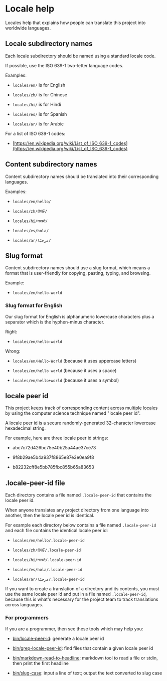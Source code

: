 # Locale help

Locales help that explains how people can translate this project into worldwide languages.


## Locale subdirectory names

Each locale subdirectory should be named using a standard locale code.

If possible, use the ISO 639-1 two-letter language codes.

Examples:

* `locales/en/` is for English

* `locales/zh/` is for Chinese

* `locales/hi/` is for Hindi

* `locales/es/` is for Spanish

* `locales/ar/` is for Arabic

For a list of ISO 639-1 codes:

* [https://en.wikipedia.org/wiki/List_of_ISO_639-1_codes](https://en.wikipedia.org/wiki/List_of_ISO_639-1_codes)


## Content subdirectory names

Content subdirectory names should be translated into their corresponding languages.

Examples:

* `locales/en/hello/`

* `locales/zh/你好/`

* `locales/hi/नमस्ते/`

* `locales/es/hola/`

* `locales/ar/مرحبًا/`


## Slug format

Content subdirectory names should use a slug format, which means a format that is user-friendly for copying, pasting, typing, and browsing. 

Example:

* `locales/en/hello-world`


### Slug format for English

Our slug format for English is alphanumeric lowercase characters plus a separator which is the hyphen-minus character.

Right:

* `locales/en/hello-world`

Wrong:

* `locales/en/Hello-World` (because it uses uppercase letters)

* `locales/en/hello world` (because it uses a space)

* `locales/en/hello+world` (because it uses a symbol)


## locale peer id

This project keeps track of corresponding content across multiple locales by using the computer science technique named "locale peer id".

A locale peer id is a secure randomly-generated 32-character lowercase hexadecimal string.

For example, here are three locale peer id strings:

* abc7c72d426bc75e40b25a44ae37ce73

* 9f8b29ae5b4a937f8865e87e3e0ea9f8

* b82232cff8e5bb785fbc855b65a83653


## .locale-peer-id file

Each directory contains a file named `.locale-peer-id` that contains the locale peer id.

When anyone translates any project directory from one language into another, then the locale peer id is identical. 

For example each directory below contains a file named `.locale-peer-id` and each file contains the identical locale peer id:

* `locales/en/hello/.locale-peer-id`

* `locales/zh/你好/.locale-peer-id`

* `locales/hi/नमस्ते/.locale-peer-id`

* `locales/es/hola/.locale-peer-id`

* `locales/ar/مرحبًا/.locale-peer-id`

If you want to create a translation of a directory and its contents, you must use the same locale peer id and put in a file named `.locale-peer-id`, because this is what's necessary for the project team to track translations across languages.


###  For programmers

If you are a programmer, then see these tools which may help you:

* [bin/locale-peer-id](bin/locale-peer-id): generate a locale peer id

* [bin/grep-locale-peer-id](bin/grep-locale-peer-id): find files that contain a given locale peer id

* [bin/markdown-read-to-headline](bin/markdown-read-to-headline): markdown tool to read a file or stdin, then print the first headline

* [bin/slug-case](bin/slug-case): input a line of text; output the text converted to slug case
